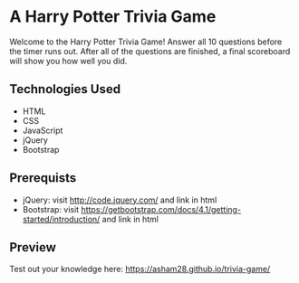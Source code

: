 # A Harry Potter Trivia Game
Welcome to the Harry Potter Trivia Game! Answer all 10 questions before the timer runs out. After all of the questions are finished, a final scoreboard will show you how well you did. 

## Technologies Used
- HTML
- CSS
- JavaScript
- jQuery
- Bootstrap

## Prerequists 
- jQuery: visit http://code.jquery.com/ and link in html
- Bootstrap: visit https://getbootstrap.com/docs/4.1/getting-started/introduction/ and link in html 

## Preview
Test out your knowledge here: https://asham28.github.io/trivia-game/